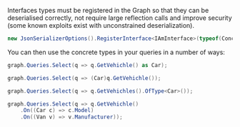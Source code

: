 Interfaces types must be registered in the Graph so that they can be deserialised correctly, not require large reflection calls and improve security (some known exploits exist with unconstrained deserialization).

```csharp
new JsonSerializerOptions().RegisterInterface<IAmInterface>(typeof(ConcreateA), typeof(ConcreteB));
```

You can then use the concrete types in your queries in a number of ways:
```csharp
graph.Queries.Select(q => q.GetVehichle() as Car);
```
```csharp
graph.Queries.Select(q => (Car)q.GetVehichle());
```
```csharp
graph.Queries.Select(q => q.GetVehichles().OfType<Car>());
```
```csharp
graph.Queries.Select(q => q.GetVehichle()
    .On((Car c) => c.Model)
    .On((Van v) => v.Manufacturer));
```